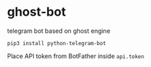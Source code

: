# ghost-bot
telegram bot based on ghost engine

`pip3 install python-telegram-bot`

Place API token from BotFather inside `api.token`

